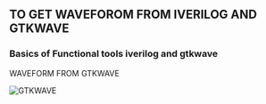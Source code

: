 ## TO GET WAVEFOROM FROM IVERILOG AND GTKWAVE

 ### Basics of Functional tools iverilog and gtkwave















WAVEFORM FROM GTKWAVE

![GTKWAVE](https://github.com/Sandeepkumar-bs/vsdquardron/assets/140676646/97658dad-f3eb-4b37-b48e-69dad4be38ba)
